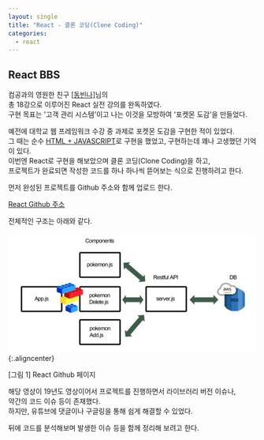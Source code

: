 ```yaml
---
layout: single
title: "React - 클론 코딩(Clone Coding)"
categories:
  - react
---
```


<style>
img.aligncenter{display:block;margin:0 auto}
</style>

## React BBS 

컴공과의 영원한 친구 [[동빈나]](https://www.youtube.com/channel/UChflhu32f5EUHlY7_SetNWw)님의<br>
총 18강으로 이루어진 React 실전 강의를 완독하였다.<br> 
구현 목표는 '고객 관리 시스템'이고 나는 이것을 모방하여 '포켓몬 도감'을 만들었다.<br> 

예전에 대학교 웹 프레임워크 수강 중 과제로 포켓몬 도감을 구현한 적이 있었다.<br>
그 때는 순수 <u>HTML + JAVASCRIPT</u>로 구현을 했었고, 구현하는데 꽤나 고생했던 기억이 있다.<br>
이번엔 React로 구현을 해보았으며 클론 코딩(Clone Coding)을 하고,<br>
프로젝트가 완료되면 작성한 코드를 하나 하나씩 뜯어보는 식으로 진행하려고 한다.<br>

먼저 완성된 프로젝트를 Github 주소와 함께 업로드 한다.<br>

[React Github 주소](https://github.com/snowflo/ReactBBS)

전체적인 구조는 아래와 같다.<br>

![](/assets/images/posting/react_220317/picture1.png){:.aligncenter}
<figcaption> [그림 1] React Github 페이지</figcaption>

해당 영상이 19년도 영상이어서 프로젝트를 진행하면서 라이브러리 버전 이슈나,<br>
약간의 코드 이슈 등이 존재했다.<br>
하지만, 유튜브에 댓글이나 구글링을 통해 쉽게 해결할 수 있었다.<br>

뒤에 코드를 분석해보며 발생한 이슈 등을 함께 정리해 보려고 한다.<br>

